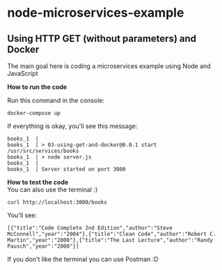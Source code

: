 # node-microservices-example
Using HTTP GET (without parameters) and Docker
---
The main goal here is coding a microservices example using Node and JavaScript

**How to run the code** </br>

Run this command in the console:
```
docker-compose up
```
If everything is okay, you'll see this message:
```
books_1  | 
books_1  | > 03-using-get-and-docker@0.0.1 start /usr/src/services/books
books_1  | > node server.js
books_1  | 
books_1  | Server started on port 3000
````

**How to test the code** </br>
You can also use the terminal :)

```
curl http://localhost:3000/books
```

You'll see:
```
[{"title":"Code Complete 2nd Edition","author":"Steve McConnell","year":"2004"},{"title":"Clean Code","author":"Robert C. Martin","year":"2008"},{"title":"The Last Lecture","author":"Randy Pausch","year":"2008"}]
```

If you don't like the terminal you can use Postman :D